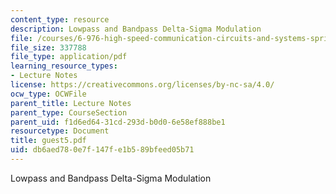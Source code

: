```yaml
---
content_type: resource
description: Lowpass and Bandpass Delta-Sigma Modulation
file: /courses/6-976-high-speed-communication-circuits-and-systems-spring-2003/db6aed780e7f147fe1b589bfeed05b71_guest5.pdf
file_size: 337788
file_type: application/pdf
learning_resource_types:
- Lecture Notes
license: https://creativecommons.org/licenses/by-nc-sa/4.0/
ocw_type: OCWFile
parent_title: Lecture Notes
parent_type: CourseSection
parent_uid: f1d6ed64-31cd-293d-b0d0-6e58ef888be1
resourcetype: Document
title: guest5.pdf
uid: db6aed78-0e7f-147f-e1b5-89bfeed05b71
---
```

Lowpass and Bandpass Delta-Sigma Modulation